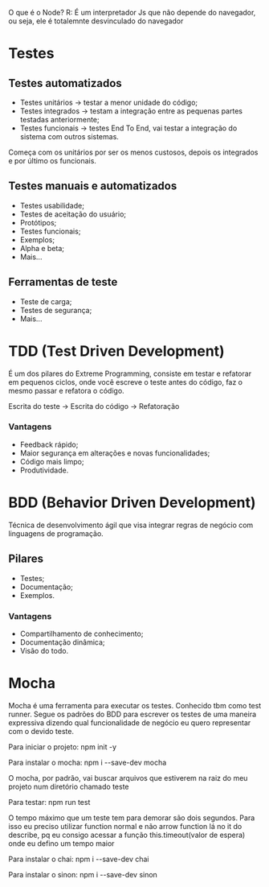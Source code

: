 O que é o Node?
R: É um interpretador Js que não depende do navegador, ou seja, 
ele é totalemnte desvinculado do navegador

# Testes

## Testes automatizados

* Testes unitários -> testar a menor unidade do código;
* Testes integrados -> testam a integração entre as pequenas partes testadas anteriormente;
* Testes funcionais -> testes End To End, vai testar a integração do sistema com outros sistemas.

Começa com os unitários por ser os menos custosos, depois os integrados e por último os funcionais.

## Testes manuais e automatizados

* Testes usabilidade;
* Testes de aceitação do usuário;
* Protótipos;
* Testes funcionais;
* Exemplos;
* Alpha e beta;
* Mais...

## Ferramentas de teste

* Teste de carga;
* Testes de segurança;
* Mais...

# TDD (Test Driven Development)

É um dos pilares do Extreme Programming, consiste em testar e refatorar em pequenos ciclos,
onde você escreve o teste antes do código, faz o mesmo passar e refatora o código.

Escrita do teste -> Escrita do código -> Refatoração

### Vantagens

* Feedback rápido;
* Maior segurança em alterações e novas funcionalidades;
* Código mais limpo;
* Produtividade.

# BDD (Behavior Driven Development)

Técnica de desenvolvimento ágil que visa integrar regras de negócio com linguagens de programação.

## Pilares
* Testes;
* Documentação;
* Exemplos.

### Vantagens

* Compartilhamento de conhecimento;
* Documentação dinâmica;
* Visão do todo.

# Mocha
Mocha é uma ferramenta para executar os testes. Conhecido tbm como test runner.
Segue os padrões do BDD para escrever os testes de uma maneira expressiva dizendo
qual funcionalidade de negócio eu quero representar com o devido teste.

Para iniciar o projeto: npm init -y

Para instalar o mocha: npm i --save-dev mocha

O mocha, por padrão, vai buscar arquivos que estiverem na raiz do meu projeto num diretório chamado
teste

Para testar: npm run test

O tempo máximo que um teste tem para demorar são dois segundos. Para isso eu preciso
utilizar function normal e não arrow function lá no it do describe, pq eu consigo
acessar a função this.timeout(valor de espera) onde eu defino um tempo maior

Para instalar o chai: npm i --save-dev chai

Para instalar o sinon: npm i --save-dev sinon